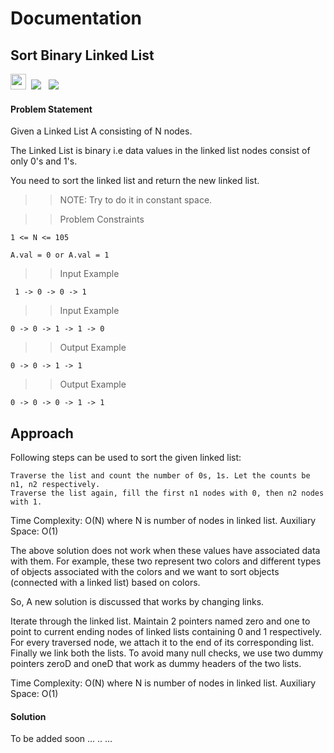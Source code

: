 # Documentation

## Sort Binary Linked List

<a><img src= "https://img.shields.io/badge/-Amazon-orange" height="25">&nbsp;&nbsp;<img src= "https://img.shields.io/badge/-InterviewBit-violet" >
&nbsp;&nbsp;<img src= "https://img.shields.io/badge/-Python-brightgreen"></a>

#### Problem Statement

Given a Linked List A consisting of N nodes.

The Linked List is binary i.e data values in the linked list nodes consist of only 0's and 1's.

You need to sort the linked list and return the new linked list.

> > NOTE: Try to do it in constant space.

> > Problem Constraints

    1 <= N <= 105

    A.val = 0 or A.val = 1

> > Input Example

     1 -> 0 -> 0 -> 1

> > Input Example

    0 -> 0 -> 1 -> 1 -> 0

> > Output Example

    0 -> 0 -> 1 -> 1

> > Output Example

    0 -> 0 -> 0 -> 1 -> 1

## Approach

Following steps can be used to sort the given linked list:

    Traverse the list and count the number of 0s, 1s. Let the counts be n1, n2 respectively.
    Traverse the list again, fill the first n1 nodes with 0, then n2 nodes with 1.

Time Complexity: O(N) where N is number of nodes in linked list.
Auxiliary Space: O(1)

The above solution does not work when these values have associated data with them.
For example, these two represent two colors and different types of objects associated with the colors and we want to sort objects (connected with a linked list) based on colors.

So, A new solution is discussed that works by changing links.

Iterate through the linked list. Maintain 2 pointers named zero and one to point to current ending nodes of linked lists containing 0 and 1 respectively.
For every traversed node, we attach it to the end of its corresponding list.
Finally we link both the lists.
To avoid many null checks, we use two dummy pointers zeroD and oneD that work as dummy headers of the two lists.

Time Complexity: O(N) where N is number of nodes in linked list.
Auxiliary Space: O(1)

#### Solution

To be added soon ... .. ...
